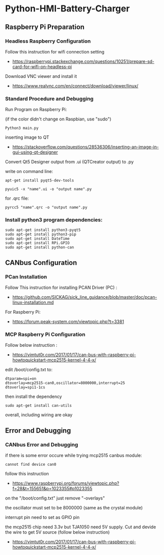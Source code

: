 # Python-HMI-Battery-Charger
## Raspberry Pi Preparation
### Headless Raspberry Configuration
Follow this instruction for wifi connection setting
* https://raspberrypi.stackexchange.com/questions/10251/prepare-sd-card-for-wifi-on-headless-pi

Download VNC viewer and install it
* https://www.realvnc.com/en/connect/download/viewer/linux/

### Standard Procedure and Debugging
Run Program on Raspberry Pi:

(if the color didn't change on Raspbian, use "sudo")
```
Python3 main.py 
```

inserting image to QT
* https://stackoverflow.com/questions/28536306/inserting-an-image-in-gui-using-qt-designer

Convert Qt5 Designer output from .ui (QTCreator output) to .py 

write on command line:
```
apt-get install pyqt5-dev-tools

pyuic5 -x "name".ui -o "output name".py
```
for .qrc file:
```
pyrcc5 "name".qrc -o "output name".py
```

### Install python3 program dependencies:
```
sudo apt-get install python3-pyqt5
sudo apt-get install python3-pip
sudo apt-get install DateTime
sudo apt-get install RPi.GPIO
sudo apt-get install python-can
```
## CANbus Configuration
### PCan Installation
Follow This instruction for installing PCAN Driver (PC) :
* https://github.com/SICKAG/sick_line_guidance/blob/master/doc/pcan-linux-installation.md

For Raspberry Pi:
* https://forum.peak-system.com/viewtopic.php?t=3381

### MCP Raspberry Pi Configuration
Follow below instruction :
* https://vimtut0r.com/2017/01/17/can-bus-with-raspberry-pi-howtoquickstart-mcp2515-kernel-4-4-x/

edit /boot/config.txt to:
```
dtparam=spi=on
dtoverlay=mcp2515-can0,oscillator=8000000,interrupt=25
dtoverlay=spi1-1cs
```
then install the dependency
```
sudo apt-get install can-utils
```
overall, including wiring are okay

## Error and Debugging
### CANbus Error and Debugging
if there is some error occure while trying mcp2515 canbus module:
```
cannot find device can0
```
follow this instruction
* https://www.raspberrypi.org/forums/viewtopic.php?f=28&t=155651&p=1023355#p1023355

on the "/boot/config.txt" just remove "-overlays"

the oscillator must set to be 8000000 (same as the crystal module)

interrupt pin need to set as GPIO pin

the mcp2515 chip need 3.3v but TJA1050 need 5V supply. Cut and devide the wire to get 5V source (follow below instruction)

* https://vimtut0r.com/2017/01/17/can-bus-with-raspberry-pi-howtoquickstart-mcp2515-kernel-4-4-x/

